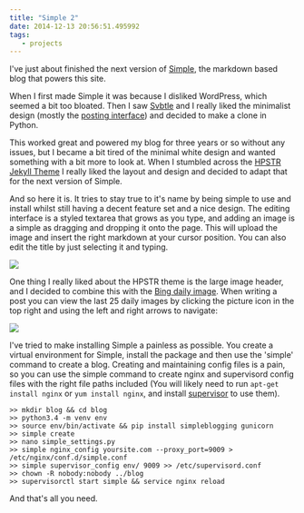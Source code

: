 ```yaml
---
title: "Simple 2"
date: 2014-12-13 20:56:51.495992
tags:
   - projects
---
```


I've just about finished the next version of [Simple](https://github.com/orf/simple), the markdown based blog that powers this site.

When I first made Simple it was because I disliked WordPress, which seemed a bit too bloated. Then I saw [Svbtle](https://svbtle.com/) and I really liked the minimalist design (mostly the [posting interface](https://svbtle.com/#write)) and decided to make a clone in Python.

This worked great and powered my blog for three years or so without any issues, but I became a bit tired of the minimal white design and wanted something with a bit more to look at. When I stumbled across the [HPSTR Jekyll Theme](https://mademistakes.com/articles/hpstr-jekyll-theme/) I really liked the layout and design and decided to adapt that for the next version of Simple.

And so here it is. It tries to stay true to it's name by being simple to use and install whilst still having a decent feature set and a nice design. The editing interface is a styled textarea that grows as you type, and adding an image is a simple as dragging and dropping it onto the page. This will upload the image and insert the right markdown at your cursor position. You can also edit the title by just selecting it and typing.

![](./editor_VAX22JW3.png)

One thing I really liked about the HPSTR theme is the large image header, and I decided to combine this with the [Bing daily image](https://www.istartedsomething.com/bingimages/). When writing a post you can view the last 25 daily images by clicking the picture icon in the top right and using the left and right arrows to navigate:

![](./header-min_L2J3XEBM.png)

I've tried to make installing Simple a painless as possible. You create a virtual environment for Simple, install the package and then use the 'simple' command to create a blog. Creating and maintaining config files is a pain, so you can use the simple command to create nginx and supervisord config files with the right file paths included (You will likely need to run `apt-get install nginx` or `yum install nginx`, and install [supervisor](https://supervisord.org/installing.html) to use them).


    >> mkdir blog && cd blog
    >> python3.4 -m venv env
    >> source env/bin/activate && pip install simpleblogging gunicorn
    >> simple create
    >> nano simple_settings.py
    >> simple nginx_config yoursite.com --proxy_port=9009 > /etc/nginx/conf.d/simple.conf
    >> simple supervisor_config env/ 9009 >> /etc/supervisord.conf
    >> chown -R nobody:nobody ../blog
    >> supervisorctl start simple && service nginx reload

And that's all you need.

    